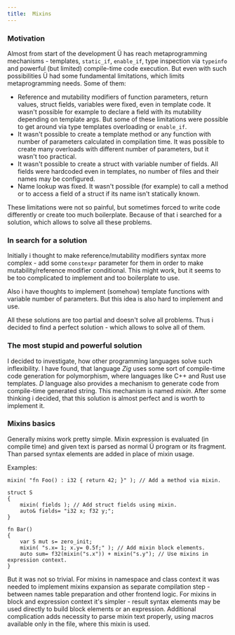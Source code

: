 ```yaml
---
title:  Mixins
---
```


### Motivation

Almost from start of the development Ü has reach metaprogramming mechanisms - templates, `static_if`, `enable_if`, type inspection via `typeinfo` and powerful (but limited) compile-time code execution.
But even with such possibilities Ü had some fundamental limitations, which limits metaprogramming needs. Some of them:

* Reference and mutability modifiers of function parameters, return values, struct fields, variables were fixed, even in template code. It wasn't possible for example to declare a field with its mutability depending on template args. But some of these limitations were possible to get around via type templates overloading or `enable_if`.
* It wasn't possible to create a template method or any function with number of parameters calculated in compilation time. It was possible to create many overloads with different number of parameters, but it wasn't too practical.
* It wasn't possible to create a struct with variable number of fields. All fields were hardcoded even in templates, no number of files and their names may be configured.
* Name lookup was fixed. It wasn't possible (for example) to call a method or to access a field of a struct if its name isn't statically known.

These limitations were not so painful, but sometimes forced to write code differently or create too much boilerplate.
Because of that i searched for a solution, which allows to solve all these problems.


### In search for a solution

Initially i thought to make reference/mutability modifiers syntax more complex - add some `constexpr` parameter for them in order to make mutability/reference modifier conditional.
This might work, but it seems to be too complicated to implement and too boilerplate to use.

Also i have thoughts to implement (somehow) template functions with variable number of parameters.
But this idea is also hard to implement and use.

All these solutions are too partial and doesn't solve all problems.
Thus i decided to find a perfect solution - which allows to solve all of them.


### The most stupid and powerful solution

I decided to investigate, how other programming languages solve such inflexibility.
I have found, that language _Zig_ uses some sort of compile-time code generation for polymorphism, where languages like C++ and Rust use templates.
_D_ language also provides a mechanism to generate code from compile-time generated string.
This mechanism is named _mixin_.
After some thinking i decided, that this solution is almost perfect and is worth to implement it.


### Mixins basics

Generally mixins work pretty simple.
Mixin expression is evaluated (in compile time) and given text is parsed as normal Ü program or its fragment.
Than parsed syntax elements are added in place of mixin usage.

Examples:

```
mixin( "fn Foo() : i32 { return 42; }" ); // Add a method via mixin.

struct S
{
    mixin( fields ); // Add struct fields using mixin.
    auto& fields= "i32 x; f32 y;";
}

fn Bar()
{
    var S mut s= zero_init;
    mixin( "s.x= 1; x.y= 0.5f;" ); // Add mixin block elements.
    auto sum= f32(mixin("s.x")) + mixin("s.y"); // Use mixins in expression context.
}
```

But it was not so trivial.
For mixins in namespace and class context it was needed to implement mixins expansion as separate compilation step - between names table preparation and other frontend logic.
For mixins in block and expression context it's simpler - result syntax elements may be used directly to build block elements or an expression.
Additional complication adds necessity to parse mixin text properly, using macros available only in the file, where this mixin is used.